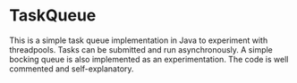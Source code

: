 # TaskQueue
This is a simple task queue implementation in Java to experiment with threadpools. Tasks can be submitted and run asynchronously. A simple bocking queue is also implemented as an experimentation. The code is well commented and self-explanatory.
